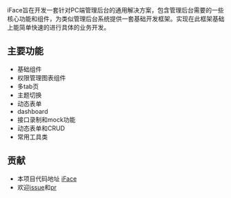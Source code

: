 
iFace旨在开发一套针对PC端管理后台的通用解决方案，包含管理后台需要的一些核心功能和组件，为类似管理后台系统提供一套基础开发框架。实现在此框架基础上能简单快速的进行具体的业务开发。

## 主要功能
- 基础组件
- 权限管理图表组件
- 多tab页
- 主题切换
- 动态表单
- dashboard
- 接口录制和mock功能
- 动态表单和CRUD
- 常用工具类

## 贡献
- 本项目代码地址 [iFace](https://github.com/ccqiuqiu/iface)
- 欢迎[issue](https://github.com/ccqiuqiu/iface/issues)和[pr](https://github.com/ccqiuqiu/iface/pulls)